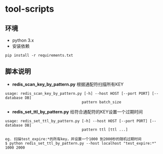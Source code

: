 # tool-scripts

## 环境
- python 3.x
- 安装依赖
```
pip install -r requirements.txt
```


## 脚本说明

- **redis_scan_key_by_pattern.py**  根据通配符扫描所有KEY
```
usage: redis_scan_key_by_pattern.py [-h] --host HOST [--port PORT] [--database DB]
                                   pattern batch_size
```
- **redis_set_ttl_by_pattern.py**  给符合通配符的KEY设置一个过期时间

```
usage: redis_set_ttl_by_pattern.py [-h] --host HOST [--port PORT] [--database DB]
                                   pattern ttl [ttl ...]
```
```
eg. 扫描test_expire:*的所有key，并设置一个1000 到2000秒的随机过期时间
$ python redis_set_ttl_by_pattern.py --host localhost "test_expire:*" 1000 2000
```
